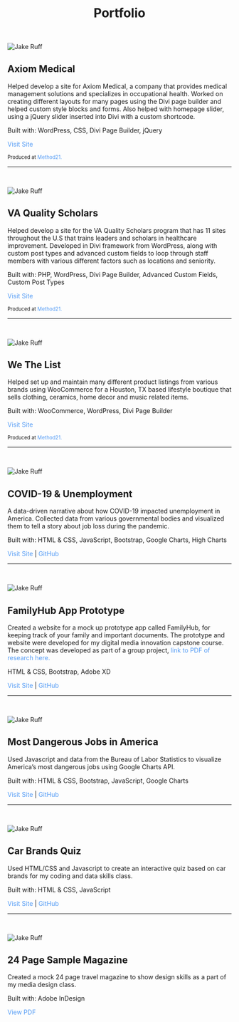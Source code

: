 <style>
  /* Start Dark Mode Styles */
@media (prefers-color-scheme: dark) {
body {
  background: #22272E;
}
.top-bar {
  background: #2D333B;
}
.menu {
  background: #22272E;
}
a {
    color: #539bf5 !important;
    text-decoration: none !important;
  }
a:hover {
    text-decoration: underline !important;
  }
  .top-bar a {
    color: white !important;
    text-decoration: none !important;
  }
.top-bar a:hover {
    text-decoration: underline !important;
  }
}
/* End Dark Mode Styles */
a {
    color: #539bf5 !important;
    text-decoration: none !important;
  }
a:hover {
    text-decoration: underline !important;
  }
  .top-bar a {
    color: black ;
    text-decoration: none !important;
  }
.content {
margin-left: 0px !important;
padding-bottom: 0px !important;
}
.header-link {
  display: none !important;
}
.top-bar__items a[target='_blank']:after {
  display: none !important;
}
small {
  font-size: .7rem;
}

</style>
<h1 align=center>Portfolio</h1>

&nbsp;
&nbsp;

![Jake Ruff](/images/thumbnails/axiomllc.webp)

## Axiom Medical

Helped develop a site for Axiom Medical, a company that provides medical management solutions and specializes in occupational health. Worked on creating different layouts for many pages using the Divi page builder and helped custom style blocks and forms. Also helped with homepage slider, using a jQuery slider inserted into Divi with a custom shortcode.

Built with: WordPress, CSS, Divi Page Builder, jQuery  
  
[Visit Site](https://www.axiomllc.com)

<small>Produced at [Method21.](https://www.method21.com)</small>

___

&nbsp;

![Jake Ruff](/images/thumbnails/vaqs.webp)


## VA Quality Scholars

Helped develop a site for the VA Quality Scholars program that has 11 sites throughout the U.S that trains leaders and scholars in healthcare improvement. Developed in Divi framework from WordPress, along with custom post types and advanced custom fields to loop through staff members with various different factors such as locations and seniority.

Built with: PHP, WordPress, Divi Page Builder, Advanced Custom Fields, Custom Post Types  
  
[Visit Site](https://vaqs.org)
  
<small>Produced at [Method21.](https://www.method21.com)</small>

___

&nbsp;

![Jake Ruff](/images/thumbnails/wethelist.webp)

## We The List

Helped set up and maintain many different product listings from various brands using WooCommerce for a Houston, TX based lifestyle boutique that sells clothing, ceramics, home decor and music related items.

Built with: WooCommerce, WordPress, Divi Page Builder  
  
[Visit Site](https://wethelist.com/)

<small>Produced at [Method21.](https://www.method21.com)</small>

___

&nbsp;

![Jake Ruff](/images/thumbnails/covid.webp)

## COVID-19 & Unemployment

A data-driven narrative about how COVID-19 impacted unemployment in America. Collected data from various governmental bodies and visualized them to tell a story about job loss during the pandemic.

Built with: HTML & CSS, JavaScript, Bootstrap, Google Charts, High Charts  
  
[Visit Site](https://ruff.dev/COVID19-Unemployment) | [GitHub](https://github.com/JakeRuff/COVID19-Unemployment)

___

&nbsp;

![Jake Ruff](/images/thumbnails/familyhub.webp)

## FamilyHub App Prototype

Created a website for a mock up prototype app called FamilyHub, for keeping track of your family and important documents. The prototype and website were developed for my digital media innovation capstone course. The concept was developed as part of a group project, [link to PDF of research here.](https://drive.google.com/file/d/1e_cg1smTxKdH3zdI20i5fudpgNPN1KyB/view?usp=sharing)

HTML & CSS, Bootstrap, Adobe XD  
  
[Visit Site](https://ruff.dev/FamilyHub-Prototype) | [GitHub](https://github.com/JakeRuff/FamilyHub-Prototype)

___

&nbsp;

![Jake Ruff](/images/thumbnails/dangerousjobs.webp)

## Most Dangerous Jobs in America

Used Javascript and data from the Bureau of Labor Statistics to visualize America’s most dangerous jobs using Google Charts API.

Built with: HTML & CSS, Bootstrap, JavaScript, Google Charts  
  
[Visit Site](https://ruff.dev/Dangerous-Jobs) | [GitHub](https://github.com/JakeRuff/Dangerous-Jobs)

___

&nbsp;

![Jake Ruff](/images/thumbnails/carquiz.webp)

## Car Brands Quiz

Used HTML/CSS and Javascript to create an interactive quiz based on car brands for my coding and data skills class.

Built with: HTML & CSS, JavaScript  
  
[Visit Site](https://ruff.dev/Car-Brands-JS-Quiz) | [GitHub](https://github.com/JakeRuff/Car-Brands-JS-Quiz)

___

&nbsp;

![Jake Ruff](/images/thumbnails/magsample.webp)

## 24 Page Sample Magazine

Created a mock 24 page travel magazine to show design skills as a part of my media design class.

Built with: Adobe InDesign  
  
[View PDF](https://drive.google.com/file/d/1apbzPHVNmrOdvefiuz37ckAMyi99BE0Y/view?usp=sharing)
